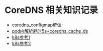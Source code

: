 # CoreDNS 相关知识记录

- [coredns_configmap解读](https://github.com/bertreyking/k8s/blob/master/coredns/corefile_%E8%A7%A3%E8%AF%BB.md)
- [pod内解析耗时5s+coredns_cache_ds](https://segmentfault.com/a/1190000021260977)
- [k8s参考1](https://kubernetes.io/zh/docs/concepts/services-networking/dns-pod-service/)
- [k8s参考2](https://kubernetes.io/zh/docs/tasks/administer-cluster/dns-custom-nameservers/)
